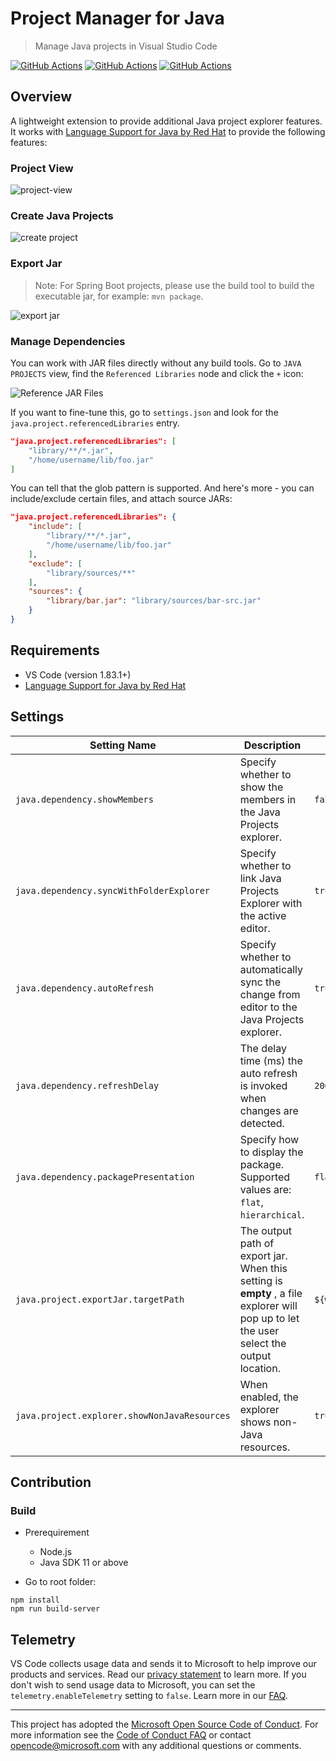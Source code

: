 # Project Manager for Java

> Manage Java projects in Visual Studio Code

[![GitHub Actions](https://img.shields.io/github/actions/workflow/status/microsoft/vscode-java-dependency/windows.yml?label=Windows%20Build&style=flat-square)](https://github.com/microsoft/vscode-java-dependency/actions/workflows/windows.yml?query=branch%3Amain)
[![GitHub Actions](https://img.shields.io/github/actions/workflow/status/microsoft/vscode-java-dependency/linux.yml?label=Linux%20Build&style=flat-square)](https://github.com/microsoft/vscode-java-dependency/actions/workflows/linux.yml?query=branch%3Amain)
[![GitHub Actions](https://img.shields.io/github/actions/workflow/status/microsoft/vscode-java-dependency/macOS.yml?label=Darwin%20Build&style=flat-square)](https://github.com/microsoft/vscode-java-dependency/actions/workflows/macOS.yml?query=branch%3Amain)

## Overview

A lightweight extension to provide additional Java project explorer features. It works with [Language Support for Java by Red Hat](https://marketplace.visualstudio.com/items?itemName=redhat.java) to provide the following features:

### Project View

![project-view](https://raw.githubusercontent.com/Microsoft/vscode-java-dependency/main/images/project-explorer.png)

### Create Java Projects

![create project](https://raw.githubusercontent.com/Microsoft/vscode-java-dependency/main/images/create-project.png)

### Export Jar
> Note: For Spring Boot projects, please use the build tool to build the executable jar, for example: `mvn package`.

![export jar](https://raw.githubusercontent.com/Microsoft/vscode-java-dependency/main/images/export-jar.png)

### Manage Dependencies

You can work with JAR files directly without any build tools. Go to `JAVA PROJECTS` view, find the `Referenced Libraries` node and click the `+` icon:

![Reference JAR Files](https://raw.githubusercontent.com/Microsoft/vscode-java-dependency/main/images/manage-dependencies.gif)

If you want to fine-tune this, go to `settings.json` and look for the `java.project.referencedLibraries` entry.

```json
"java.project.referencedLibraries": [
    "library/**/*.jar",
    "/home/username/lib/foo.jar"
]
```

You can tell that the glob pattern is supported. And here's more - you can  include/exclude certain files, and attach source JARs:

```json
"java.project.referencedLibraries": {
    "include": [
        "library/**/*.jar",
        "/home/username/lib/foo.jar"
    ],
    "exclude": [
        "library/sources/**"
    ],
    "sources": {
        "library/bar.jar": "library/sources/bar-src.jar"
    }
}
```

## Requirements

- VS Code (version 1.83.1+)
- [Language Support for Java by Red Hat](https://marketplace.visualstudio.com/items?itemName=redhat.java)


## Settings

| Setting Name | Description | Default Value |
|---|---|---|
| `java.dependency.showMembers` | Specify whether to show the members in the Java Projects explorer. | `false` |
| `java.dependency.syncWithFolderExplorer` | Specify whether to link Java Projects Explorer with the active editor. | `true` |
| `java.dependency.autoRefresh` | Specify whether to automatically sync the change from editor to the Java Projects explorer. | `true` |
| `java.dependency.refreshDelay` | The delay time (ms) the auto refresh is invoked when changes are detected. | `2000ms` |
| `java.dependency.packagePresentation` | Specify how to display the package. Supported values are: `flat`, `hierarchical`.| `flat` |
| `java.project.exportJar.targetPath` | The output path of export jar. When this setting is **empty** , a file explorer will pop up to let the user select the output location.| `${workspaceFolder}/${workspaceFolderBasename}.jar` |
| `java.project.explorer.showNonJavaResources` | When enabled, the explorer shows non-Java resources. | `true` |

## Contribution

### Build
* Prerequirement
    - Node.js
    - Java SDK 11 or above

* Go to root folder:
```
npm install
npm run build-server
```

## Telemetry
VS Code collects usage data and sends it to Microsoft to help improve our products and services. Read our [privacy statement](https://go.microsoft.com/fwlink/?LinkID=528096&clcid=0x409) to learn more. If you don't wish to send usage data to Microsoft, you can set the `telemetry.enableTelemetry` setting to `false`. Learn more in our [FAQ](https://code.visualstudio.com/docs/supporting/faq#_how-to-disable-telemetry-reporting).


---

This project has adopted the [Microsoft Open Source Code of Conduct](https://opensource.microsoft.com/codeofconduct/). For more information see the [Code of Conduct FAQ](https://opensource.microsoft.com/codeofconduct/faq/) or contact [opencode@microsoft.com](mailto:opencode@microsoft.com) with any additional questions or comments.
